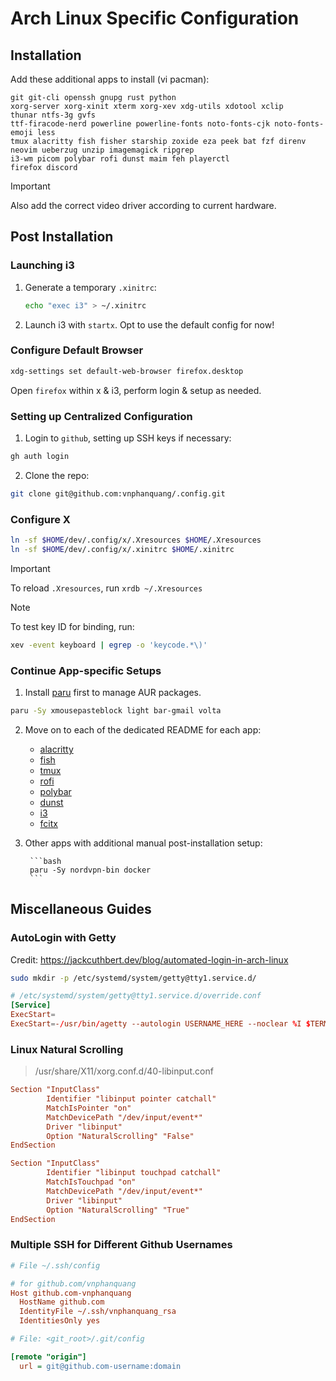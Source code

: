 # Arch Linux Specific Configuration

## Installation

Add these additional apps to install (vi pacman):

```
git git-cli openssh gnupg rust python
xorg-server xorg-xinit xterm xorg-xev xdg-utils xdotool xclip
thunar ntfs-3g gvfs
ttf-firacode-nerd powerline powerline-fonts noto-fonts-cjk noto-fonts-emoji less
tmux alacritty fish fisher starship zoxide eza peek bat fzf direnv
neovim ueberzug unzip imagemagick ripgrep
i3-wm picom polybar rofi dunst maim feh playerctl
firefox discord
```

> [!IMPORTANT]
> Also add the correct video driver according to current hardware.

## Post Installation

### Launching i3

1. Generate a temporary `.xinitrc`:

	```bash
	echo "exec i3" > ~/.xinitrc
	```

2. Launch i3 with `startx`. Opt to use the default config for now!

### Configure Default Browser

```bash
xdg-settings set default-web-browser firefox.desktop
```

Open `firefox` within x & i3, perform login & setup as needed.

### Setting up Centralized Configuration

1. Login to `github`, setting up SSH keys if necessary:

```bash
gh auth login
```

2. Clone the repo:

```bash
git clone git@github.com:vnphanquang/.config.git
```

### Configure X

```bash
ln -sf $HOME/dev/.config/x/.Xresources $HOME/.Xresources
ln -sf $HOME/dev/.config/x/.xinitrc $HOME/.xinitrc
```

> [!IMPORTANT]
> To reload `.Xresources`, run `xrdb ~/.Xresources`

> [!NOTE]
> To test key ID for binding, run:
>
> ```bash
> xev -event keyboard | egrep -o 'keycode.*\)'
> ```

### Continue App-specific Setups

1. Install [paru](https://github.com/Morganamilo/paru) first to manage AUR packages.

```bash
paru -Sy xmousepasteblock light bar-gmail volta
```

2. Move on to each of the dedicated README for each app:

    - [alacritty](../alacritty/README.md)
    - [fish](../fish/README.md)
    - [tmux](../tmux/README.md)
    - [rofi](../rofi/README.md)
    - [polybar](../i3/README.md)
    - [dunst](../dunst/README.md)
    - [i3](../i3/README.md)
    - [fcitx](../fcitx/README.md)

3. Other apps with additional manual post-installation setup:

		```bash
		paru -Sy nordvpn-bin docker
		```

## Miscellaneous Guides

### AutoLogin with Getty

Credit: https://jackcuthbert.dev/blog/automated-login-in-arch-linux

```bash
sudo mkdir -p /etc/systemd/system/getty@tty1.service.d/
```

```conf
# /etc/systemd/system/getty@tty1.service.d/override.conf
[Service]
ExecStart=
ExecStart=-/usr/bin/agetty --autologin USERNAME_HERE --noclear %I $TERM
```

### Linux Natural Scrolling

> /usr/share/X11/xorg.conf.d/40-libinput.conf

```conf
Section "InputClass"
        Identifier "libinput pointer catchall"
        MatchIsPointer "on"
        MatchDevicePath "/dev/input/event*"
        Driver "libinput"
        Option "NaturalScrolling" "False"
EndSection

Section "InputClass"
        Identifier "libinput touchpad catchall"
        MatchIsTouchpad "on"
        MatchDevicePath "/dev/input/event*"
        Driver "libinput"
        Option "NaturalScrolling" "True"
EndSection
```

### Multiple SSH for Different Github Usernames

```ini
# File ~/.ssh/config

# for github.com/vnphanquang
Host github.com-vnphanquang
  HostName github.com
  IdentityFile ~/.ssh/vnphanquang_rsa
  IdentitiesOnly yes
```

```ini
# File: <git_root>/.git/config

[remote "origin"]
  url = git@github.com-username:domain
```


